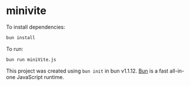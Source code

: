# minivite

To install dependencies:

```bash
bun install
```

To run:

```bash
bun run miniVite.js
```

This project was created using `bun init` in bun v1.1.12. [Bun](https://bun.sh) is a fast all-in-one JavaScript runtime.
